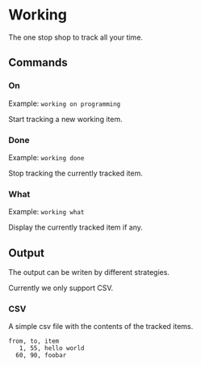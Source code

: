 # Working

The one stop shop to track all your time.

## Commands

### On

Example: `working on programming`

Start tracking a new working item.

### Done

Example: `working done`

Stop tracking the currently tracked item.

### What 

Example: `working what`

Display the currently tracked item if any.

## Output

The output can be writen by different strategies.

Currently we only support CSV.

### CSV

A simple csv file with the contents of the tracked items.

```csv
from, to, item
   1, 55, hello world
  60, 90, foobar  
```
